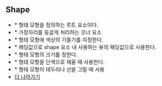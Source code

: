 Shape
---
* <shape>
  * 형태 모형을 정의하는 루트 요소이다.
* <corners>
  * 가장자리를 둥글게 처리하는 코너 요소
* <gradient>
  * 형태 모형에 색상의 기울기를 지정한다.
* <padding>
  * 패딩값으로 shape 요소 내 사용하는 뷰의 패딩값으로 사용한다.
* <size>
  * 형태 모형의 크기를 정한다.
* <solid>
  * 형태 모형을 단색으로 채울 때 사용한다.
* <stroke>
  * 형태 모형의 테두리나 선을 그릴 때 사용
* [더 나아가기](https://parkho79.tistory.com/102)
  
